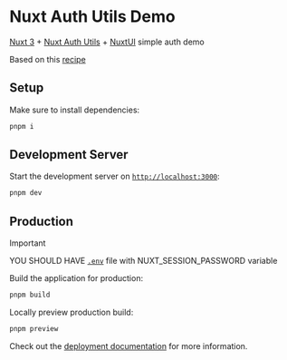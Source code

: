# Nuxt Auth Utils Demo

[Nuxt 3](https://nuxt.com/docs/getting-started/installation) + [Nuxt Auth Utils](https://nuxt.com/modules/auth-utils) + [NuxtUI](https://ui3.nuxt.dev/getting-started) simple auth demo

Based on this [recipe](https://nuxt.com/docs/guide/recipes/sessions-and-authentication)

## Setup

Make sure to install dependencies:

```sh
pnpm i
```

## Development Server

Start the development server on [`http://localhost:3000`](http://localhost:3000):

```sh
pnpm dev
```

## Production

> [!IMPORTANT]
> YOU SHOULD HAVE [`.env`](.env) file with NUXT_SESSION_PASSWORD variable

Build the application for production:

```sh
pnpm build
```

Locally preview production build:

```sh
pnpm preview
```

Check out the [deployment documentation](https://nuxt.com/docs/getting-started/deployment) for more information.
